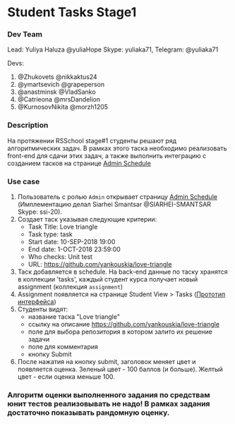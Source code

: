 # Student Tasks Stage1 

### Dev Team
Lead:
Yuliya Haluza @yuliaHope	Skype: yuliaka71, Telegram: @yuliaka71 

Devs:
1) @Zhukovets @nikkaktus24
2) @ymartsevich @grapeperson
3) @anastminsk @VladSanko
4) @Catrieona @mrsDandelion
5) @KurnosovNikita @morzh1205

### Description
На протяжении RSSchool stage#1 студенты решают ряд алгоритмических задач. 
В рамках этого таска необходимо реализовать front-end для сдачи этих задач, а также выполнить интеграцию с созданием тасков на странице [Admin Schedule](https://sonejka.github.io/rs-kittens/dist/admin-schedule.html) 

### Use case
1. Пользователь с ролью `Admin` открывает страницу [Admin Schedule](https://sonejka.github.io/rs-kittens/dist/admin-schedule.html) (Имплементацию делал Siarhei Smantsar @SIARHEI-SMANTSAR Skype: ssi-20). 
2. Создает таск указывая следующие критерии:
   - Task Title: Love triangle
   - Task type: task
   - Start date: 10-SEP-2018 19:00
   - End date: 1-OCT-2018 23:59:00
   - Who checks: Unit test
   - URL: https://github.com/yankouskia/love-triangle
3. Таск добавляется в schedule. На back-end данные по таску хранятся в коллекции 'tasks', каждый студент курса получает новый assignment (коллекция `assignment`)
4. Assignment появляется на странице Student View > Tasks ([Прототип интерфейса](https://sonejka.github.io/rs-kittens/dist/student-tasks.html))
5. Студенты видят:
    - название таска "Love triangle" 
    - ссылку на описание https://github.com/yankouskia/love-triangle
    - поле для выбора репозитория в котором залито их решение задачи
    - поле для комментария
    - кнопку Submit
 6. После нажатия на кнопку submit, заголовок меняет цвет и появляется оценка. 
     Зеленый цвет - 100 баллов (и больше). 
     Желтый цвет - если оценка меньше 100.  
     
### Алгоритм оценки выполненного задания по средствам юнит тестов реализовывать не надо! В рамках задания достаточно показывать рандомную оценку.



